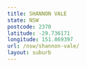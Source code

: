 ```yaml
---
title: SHANNON VALE
state: NSW
postcode: 2370
latitude: -29.736171
longitude: 151.869397
url: /nsw/shannon-vale/
layout: suburb
---
```

